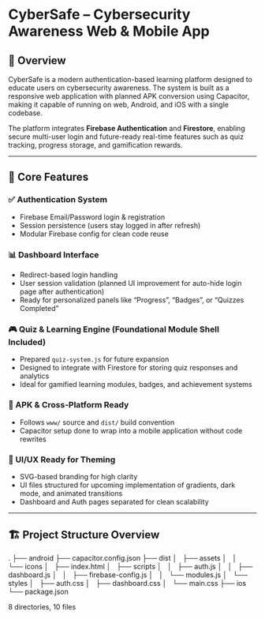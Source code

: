 # CyberSafe – Cybersecurity Awareness Web & Mobile App

## 🧩 Overview
CyberSafe is a modern authentication-based learning platform designed to educate users on cybersecurity awareness. The system is built as a responsive web application with planned APK conversion using Capacitor, making it capable of running on web, Android, and iOS with a single codebase.

The platform integrates **Firebase Authentication** and **Firestore**, enabling secure multi-user login and future-ready real-time features such as quiz tracking, progress storage, and gamification rewards.

---

## 🚀 Core Features

### ✅ Authentication System
- Firebase Email/Password login & registration
- Session persistence (users stay logged in after refresh)
- Modular Firebase config for clean code reuse

### 📊 Dashboard Interface
- Redirect-based login handling
- User session validation (planned UI improvement for auto-hide login page after authentication)
- Ready for personalized panels like “Progress”, “Badges”, or “Quizzes Completed”

### 🎮 Quiz & Learning Engine (Foundational Module Shell Included)
- Prepared `quiz-system.js` for future expansion
- Designed to integrate with Firestore for storing quiz responses and analytics
- Ideal for gamified learning modules, badges, and achievement systems

### 📱 APK & Cross-Platform Ready
- Follows `www/` source and `dist/` build convention
- Capacitor setup done to wrap into a mobile application without code rewrites

### 🎨 UI/UX Ready for Theming
- SVG-based branding for high clarity
- UI files structured for upcoming implementation of gradients, dark mode, and animated transitions
- Dashboard and Auth pages separated for clean scalability

---

## 🏗 Project Structure Overview
.
├── android
├── capacitor.config.json
├── dist
│   ├── assets
│   │   └── icons
│   ├── index.html
│   ├── scripts
│   │   ├── auth.js
│   │   ├── dashboard.js
│   │   ├── firebase-config.js
│   │   └── modules.js
│   └── styles
│       ├── auth.css
│       ├── dashboard.css
│       └── main.css
├── ios
└── package.json

8 directories, 10 files